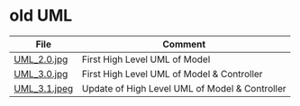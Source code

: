 # old UML


| File                                                                                                             | Comment                                        |
|------------------------------------------------------------------------------------------------------------------|------------------------------------------------|
| [UML_2.0.jpg](https://github.com/federicodeintrona/IS23-AM06/blob/main/Deliverables/Diagram/old/UML/UML_2.0.jpg) | First High Level UML of Model                  |
| [UML_3.0.jpg](https://github.com/federicodeintrona/IS23-AM06/blob/main/Deliverables/Diagram/old/UML/UML_3.0.jpg)              | First High Level UML of Model & Controller     |
| [UML_3.1.jpeg](https://github.com/federicodeintrona/IS23-AM06/blob/main/Deliverables/Diagram/old/UML/UML_3.1.jpeg)            | Update of High Level UML of Model & Controller |

